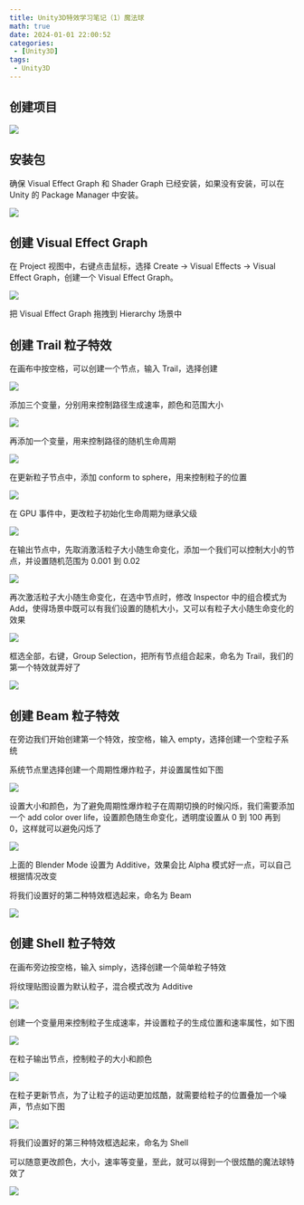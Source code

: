 ```yaml
---
title: Unity3D特效学习笔记（1）魔法球
math: true
date: 2024-01-01 22:00:52
categories:
 - [Unity3D]
tags: 
 - Unity3D
---
```


## 创建项目
![](https://image.aayu.today/uploads/2024/01/01/202401012208061.png)

## 安装包
确保 Visual Effect Graph 和 Shader Graph 已经安装，如果没有安装，可以在 Unity 的 Package Manager 中安装。

![](https://image.aayu.today/uploads/2024/01/01/202401012211254.png)

## 创建 Visual Effect Graph
在 Project 视图中，右键点击鼠标，选择 Create -> Visual Effects -> Visual Effect Graph，创建一个 Visual Effect Graph。

![](https://image.aayu.today/uploads/2024/01/01/202401012228110.png)

把 Visual Effect Graph 拖拽到 Hierarchy 场景中

## 创建 Trail 粒子特效

在画布中按空格，可以创建一个节点，输入 Trail，选择创建

![](https://image.aayu.today/uploads/2024/01/01/202401012229141.png)

添加三个变量，分别用来控制路径生成速率，颜色和范围大小

![](https://image.aayu.today/uploads/2024/01/01/202401012242140.png)

再添加一个变量，用来控制路径的随机生命周期

![](https://image.aayu.today/uploads/2024/01/01/202401012248250.png)

在更新粒子节点中，添加 conform to sphere，用来控制粒子的位置

![](https://image.aayu.today/uploads/2024/01/01/202401012309557.png)

在 GPU 事件中，更改粒子初始化生命周期为继承父级

![](https://image.aayu.today/uploads/2024/01/01/202401012310209.png)

在输出节点中，先取消激活粒子大小随生命变化，添加一个我们可以控制大小的节点，并设置随机范围为 0.001 到 0.02

![](https://image.aayu.today/uploads/2024/01/01/202401012316317.png)

再次激活粒子大小随生命变化，在选中节点时，修改 Inspector 中的组合模式为 Add，使得场景中既可以有我们设置的随机大小，又可以有粒子大小随生命变化的效果

![](https://image.aayu.today/uploads/2024/01/01/202401012320514.png)

框选全部，右键，Group Selection，把所有节点组合起来，命名为 Trail，我们的第一个特效就弄好了

![](https://image.aayu.today/uploads/2024/01/01/202401012322986.png)

## 创建 Beam 粒子特效

在旁边我们开始创建第一个特效，按空格，输入 empty，选择创建一个空粒子系统

系统节点里选择创建一个周期性爆炸粒子，并设置属性如下图

![](https://image.aayu.today/uploads/2024/01/01/202401012330490.png)

设置大小和颜色，为了避免周期性爆炸粒子在周期切换的时候闪烁，我们需要添加一个 add color over life，设置颜色随生命变化，透明度设置从 0 到 100 再到 0，这样就可以避免闪烁了

![](https://image.aayu.today/uploads/2024/01/01/202401012336171.png)

上面的 Blender Mode 设置为 Additive，效果会比 Alpha 模式好一点，可以自己根据情况改变

将我们设置好的第二种特效框选起来，命名为 Beam

![](https://image.aayu.today/uploads/2024/01/01/202401012343896.png)

## 创建 Shell 粒子特效
在画布旁边按空格，输入 simply，选择创建一个简单粒子特效

将纹理贴图设置为默认粒子，混合模式改为 Additive

![](https://image.aayu.today/uploads/2024/01/01/202401012347467.png)

创建一个变量用来控制粒子生成速率，并设置粒子的生成位置和速率属性，如下图

![](https://image.aayu.today/uploads/2024/01/01/202401012352110.png)

在粒子输出节点，控制粒子的大小和颜色

![](https://image.aayu.today/uploads/2024/01/02/202401020003836.png)

在粒子更新节点，为了让粒子的运动更加炫酷，就需要给粒子的位置叠加一个噪声，节点如下图

![](https://image.aayu.today/uploads/2024/01/02/202401020015044.png)

将我们设置好的第三种特效框选起来，命名为 Shell

可以随意更改颜色，大小，速率等变量，至此，就可以得到一个很炫酷的魔法球特效了

![](https://image.aayu.today/uploads/2024/01/02/202401020029423.png)
